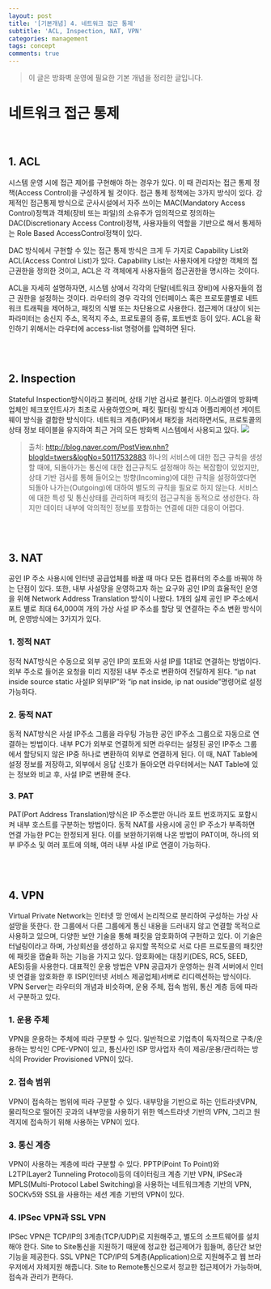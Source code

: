 ```yaml
---
layout: post
title: '[기본개념] 4. 네트워크 접근 통제'
subtitle: 'ACL, Inspection, NAT, VPN'
categories: management
tags: concept
comments: true
---
```


> 이 글은 방화벽 운영에 필요한 기본 개념을 정리한 글입니다.

# 네트워크 접근 통제

<br>

## 1. ACL

시스템 운영 시에 접근 제어를 구현해야 하는 경우가 있다. 이 때 관리자는 접근 통제 정책(Access Control)을 구성하게 될 것이다. 접근 통제 정책에는 3가지 방식이 있다. 강제적인 접근통제 방식으로 군사시설에서 자주 쓰이는 MAC(Mandatory Access Control)정책과 객체(장비 또는 파일)의 소유주가 임의적으로 정의하는 DAC(Discretionary Access Control)정책, 사용자들의 역할을 기반으로 해서 통제하는 Role Based AccessControl정책이 있다.

DAC 방식에서 구현할 수 있는 접근 통제 방식은 크게 두 가지로 Capability List와 ACL(Access Control List)가 있다. Capability List는 사용자에게 다양한 객체의 접근권한을 정의한 것이고, ACL은 각 객체에게 사용자들의 접근권한을 명시하는 것이다.

ACL을 자세히 설명하자면, 시스템 상에서 각각의 단말(네트워크 장비)에 사용자들의 접근 권한을 설정하는 것이다. 라우터의 경우 각각의 인터페이스 혹은 프로토콜별로 네트워크 트래픽을 제어하고, 패킷의 식별 또는 차단용으로 사용한다. 접근제어 대상이 되는 파라미터는 송신지 주소, 목적지 주소, 프로토콜의 종류, 포트번호 등이 있다. ACL을 확인하기 위해서는 라우터에 access-list 명령어를 입력하면 된다.

<br>
<br>

## 2. Inspection

Stateful Inspection방식이라고 불리며, 상태 기반 검사로 불린다. 이스라엘의 방화벽 업체인 체크포인트사가 최초로 사용하였으며, 패킷 필터링 방식과 어플리케이션 게이트웨이 방식을 결합한 방식이다. 네트워크 계층(IP)에서 패킷을 처리하면서도, 프로토콜의 상태 정보 테이블을 유지하여 최근 거의 모든 방화벽 시스템에서 사용되고 있다.
![](https://chanbin.github.io/assets/img/access-control/1.png)
> 출처: http://blog.naver.com/PostView.nhn?blogId=twers&logNo=50117532883
하나의 서비스에 대한 접근 규칙을 생성할 때에, 되돌아가는 통신에 대한 접근규칙도 설정해야 하는 복잡함이 있었지만, 상태 기반 검사를 통해 들어오는 방향(Incoming)에 대한 규칙을 설정하였다면 되돌아 나가는(Outgoing)에 대하여 별도의 규칙을 필요로 하지 않는다. 서비스에 대한 특성 및 통신상태를 관리하며 패킷의 접근규칙을 동적으로 생성한다. 하지만 데이터 내부에 악의적인 정보를 포함하는 연결에 대한 대응이 어렵다. 

<br>
<br>

## 3. NAT

공인 IP 주소 사용시에 인터넷 공급업체를 바꿀 때 마다 모든 컴퓨터의 주소를 바꿔야 하는 단점이 있다. 또한, 내부 사설망을 운영하고자 하는 요구와 공인 IP의 효율적인 운영을 위해 Network Address Translation 방식이 나왔다. 1개의 실제 공인 IP 주소에서 포트 별로 최대 64,000여 개의 가상 사설 IP 주소를 할당 및 연결하는 주소 변환 방식이며, 운영방식에는 3가지가 있다.

### 1. 정적 NAT
정적 NAT방식은 수동으로 외부 공인 IP의 포트와 사설 IP를 1대1로 연결하는 방법이다. 외부 주소로 들어온 요청을 미리 지정된 내부 주소로 변환하여 전달하게 된다. “ip nat inside source static 사설IP 외부IP”와 “ip nat inside, ip nat ouside”명령어로 설정 가능하다.

### 2. 동적 NAT
동적 NAT방식은 사설 IP주소 그룹을 라우팅 가능한 공인 IP주소 그룹으로 자동으로 연결하는 방법이다. 내부 PC가 외부로 연결하게 되면 라우터는 설정된 공인 IP주소 그룹에서 할당되지 않은 IP중 하나로 변환하여 외부로 연결하게 된다. 이 때, NAT Table에 설정 정보를 저장하고, 외부에서 응답 신호가 돌아오면 라우터에서는 NAT Table에 있는 정보와 비교 후, 사설 IP로 변환해 준다.

### 3. PAT
PAT(Port Address Translation)방식은 IP 주소뿐만 아니라 포트 번호까지도 포함시켜 내부 호스트를 구분하는 방법이다. 동적 NAT를 사용시에 공인 IP 주소가 부족하면 연결 가능한 PC는 한정되게 된다. 이를 보완하기위해 나온 방법이 PAT이며, 하나의 외부 IP주소 및 여러 포트에 의해, 여러 내부 사설 IP로 연결이 가능하다.

<br>
<br>

## 4. VPN

Virtual Private Network는 인터넷 망 안에서 논리적으로 분리하여 구성하는 가상 사설망을 뜻한다. 한 그룹에서 다른 그룹에게 통신 내용을 드러내지 않고 연결할 목적으로 사용하고 있으며, 다양한 보안 기술을 통해 패킷을 암호화하여 구현하고 있다. 이 기술은 터널링이라고 하며, 가상회선을 생성하고 유지할 목적으로 서로 다른 프로토콜의 패킷안에 패킷을 캡슐화 하는 기능을 가지고 있다. 암호화에는 대칭키(DES, RC5, SEED, AES)등을 사용한다. 대표적인 운용 방법은 VPN 공급자가 운영하는 원격 서버에서 인터넷 연결을 암호화한 후 ISP(인터넷 서비스 제공업체)서버로 리디렉션하는 방식이다. VPN Server는 라우터의 개념과 비슷하며, 운용 주체, 접속 범위, 통신 계층 등에 따라서 구분하고 있다.

### 1. 운용 주체
VPN을 운용하는 주체에 따라 구분할 수 있다. 일반적으로 기업측이 독자적으로 구축/운용하는 방식인 CPE-VPN이 있고, 통신사인 ISP 망사업자 측이 제공/운용/관리하는 방식의 Provider Provisioned VPN이 있다.

### 2. 접속 범위
VPN이 접속하는 범위에 따라 구분할 수 있다. 내부망을 기반으로 하는 인트라넷VPN, 물리적으로 떨어진 곳과의 내부망을 사용하기 위한 엑스트라넷 기반의 VPN, 그리고 원격지에 접속하기 위해 사용하는 VPN이 있다.

### 3. 통신 계층
VPN이 사용하는 계층에 따라 구분할 수 있다. PPTP(Point To Point)와 L2TP(Layer2 Tunneling Protocol)등의 데이터링크 계층 기반 VPN, IPSec과 MPLS(Multi-Protocol Label Switching)을 사용하는 네트워크계층 기반의 VPN, SOCKv5와 SSL을 사용하는 세션 계층 기반의 VPN이 있다.

### 4. IPSec VPN과 SSL VPN
IPSec VPN은 TCP/IP의 3계층(TCP/UDP)로 지원해주고, 별도의 소프트웨어를 설치해야 한다. Site to Site통신을 지원하기 때문에 정교한 접근제어가 힘들며, 종단간 보안기능을 제공한다.
SSL VPN은 TCP/IP의 5계층(Application)으로 지원해주고 웹 브라우저에서 자체지원 해줍니다. Site to Remote통신으로서 정교한 접근제어가 가능하며, 접속과 관리가 편하다.
